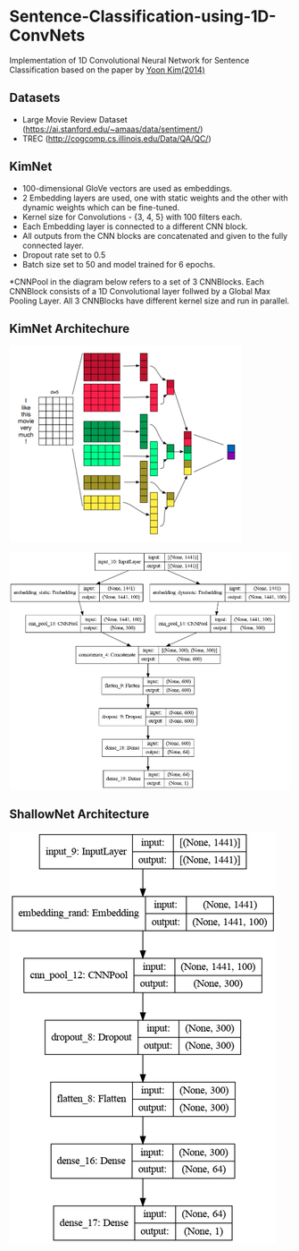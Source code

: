 # Sentence-Classification-using-1D-ConvNets
Implementation of 1D Convolutional Neural Network for Sentence Classification based on the paper by [Yoon Kim(2014)]

[Yoon Kim(2014)]: <https://www.aclweb.org/anthology/D14-1181.pdf>

## Datasets
- Large Movie Review Dataset (https://ai.stanford.edu/~amaas/data/sentiment/)
- TREC (http://cogcomp.cs.illinois.edu/Data/QA/QC/)

## KimNet
- 100-dimensional GloVe vectors are used as embeddings.
- 2 Embedding layers are used, one with static weights and the other with dynamic weights which can be fine-tuned.
- Kernel size for Convolutions - {3, 4, 5} with 100 filters each.
- Each Embedding layer is connected to a different CNN block.
- All outputs from the CNN blocks are concatenated and given to the fully connected layer.
- Dropout rate set to 0.5
- Batch size set to 50 and model trained for 6 epochs.

*CNNPool in the diagram below refers to a set of 3 CNNBlocks. Each CNNBlock consists of a 1D Convolutional layer follwed by a Global Max Pooling Layer. All 3 CNNBlocks have different kernel size and run in parallel.


## KimNet Architechure 
![KimNet architecture](assets/kim_architecture.png)

![Kim model summary](assets/kim_model_plot.png)

## ShallowNet Architecture
![Shallow model summary](assets/shallow_model_plot.png)
